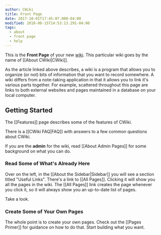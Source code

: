 ```yaml
---
author: CWiki
title: Front Page
date: 2017-10-01T17:45:07.000-04:00
modified: 2018-08-15T14:53:13.291-04:00
tags:
  - about
  - front page
  - help
---
```



This is the **Front Page** of your new [wiki](https://en.wikipedia.org/wiki/Wiki). This particular wiki goes by the name of [[About CWiki|CWiki]].

As the article linked above describes, a wiki is a program that allows you to organize (or not) bits of information that you want to record somewhere. A wiki differs from a note-taking application in that it allows you to link it's various parts together. For example, scattered throughout this page are links to both external websites​ and pages maintained in a database on your local computer.

## Getting Started ##

The [[Features]] page describes some of the features of CWiki.

There is a [[CWiki FAQ|FAQ]] with answers to a few common questions about CWiki.

If you are the **admin** for the wiki, read [[About Admin Pages]] for some background on what you can do.

### Read Some of What's Already Here ###

Over on the left, in the [[About the Sidebar|Sidebar]] you will see a section titled "Useful Links". There's a link to [[All Pages]]. Clicking it will show you all the pages in the wiki. The [[All Pages]] link creates the page whenever you click it, so it will always show you an up-to-date list of pages.

Take a look.

### Create Some of Your Own Pages ###

The whole point is to create your own pages. Check out the [[Pages Primer]] for guidance on how to do that. Start building what you want.